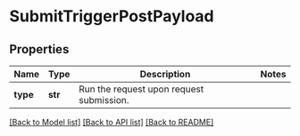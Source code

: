 # SubmitTriggerPostPayload

## Properties
Name | Type | Description | Notes
------------ | ------------- | ------------- | -------------
**type** | **str** | Run the request upon request submission. | 

[[Back to Model list]](../README.md#documentation-for-models) [[Back to API list]](../README.md#documentation-for-api-endpoints) [[Back to README]](../README.md)

